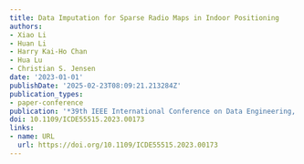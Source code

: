 ```yaml
---
title: Data Imputation for Sparse Radio Maps in Indoor Positioning
authors:
- Xiao Li
- Huan Li
- Harry Kai-Ho Chan
- Hua Lu
- Christian S. Jensen
date: '2023-01-01'
publishDate: '2025-02-23T08:09:21.213284Z'
publication_types:
- paper-conference
publication: '*39th IEEE International Conference on Data Engineering, ICDE 2023*'
doi: 10.1109/ICDE55515.2023.00173
links:
- name: URL
  url: https://doi.org/10.1109/ICDE55515.2023.00173
---
```

